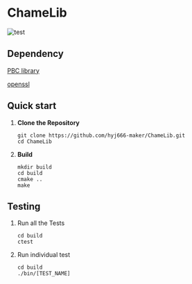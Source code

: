 # ChameLib

![test](https://github.com/Hugu1e/ChameLib/actions/workflows/go.yml/badge.svg)

## Dependency

[PBC library](http://crypto.stanford.edu/pbc/)

[openssl](https://github.com/openssl/openssl.git)

## Quick start

1. **Clone the Repository**

   ```
   git clone https://github.com/hyj666-maker/ChameLib.git
   cd ChameLib
   ```

2. **Build**

   ```
   mkdir build
   cd build
   cmake ..
   make
   ```

## Testing

1. Run all the Tests

   ```
   cd build
   ctest
   ```

2. Run individual test

   ```
   cd build
   ./bin/[TEST_NAME]
   ```